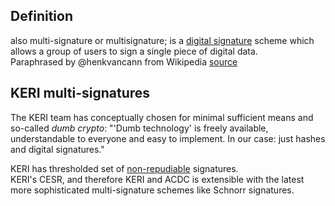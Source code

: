 ## Definition
also multi-signature or multisignature; is a [digital signature](https://en.wikipedia.org/wiki/Digital_signature) scheme which allows a group of users to sign a single piece of digital data.\
Paraphrased by @henkvancann from Wikipedia [source](https://en.wikipedia.org/wiki/Multisignature)

## KERI multi-signatures
The KERI team has conceptually chosen for minimal sufficient means and so-called _dumb crypto_: "'Dumb technology' is freely available, understandable to everyone and easy to implement. In our case: just hashes and digital signatures."

KERI has thresholded set of [non-repudiable](term_non-repudiable) signatures.\
KERI's CESR, and therefore KERI and ACDC is extensible with the latest more sophisticated multi-signature schemes like Schnorr signatures. 